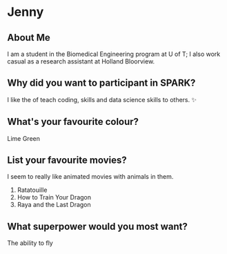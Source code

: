 # Jenny

## About Me
I am a student in the Biomedical Engineering program at U of T; I also work casual as a research assistant at Holland Bloorview.

## Why did you want to participant in SPARK?
I like the of teach coding, skills and data science skills to others. :sparkles:

## What's your favourite colour? 
Lime Green

## List your favourite movies?
I seem to really like animated movies with animals in them. 

1. Ratatouille
2. How to Train Your Dragon
3. Raya and the Last Dragon


## What superpower would you most want?
The ability to fly
